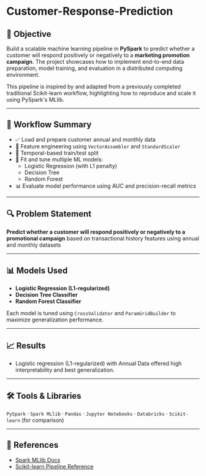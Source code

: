 # Customer-Response-Prediction

## 🎯 Objective
Build a scalable machine learning pipeline in **PySpark** to predict whether a customer will respond positively or negatively to a **marketing promotion campaign**. The project showcases how to implement end-to-end data preparation, model training, and evaluation in a distributed computing environment.

This pipeline is inspired by and adapted from a previously completed traditional Scikit-learn workflow, highlighting how to reproduce and scale it using PySpark's MLlib.

---

## 🧠 Workflow Summary

- ✅ Load and prepare customer annual and monthly data
- 🧼 Feature engineering using `VectorAssembler` and `StandardScaler`
- 🧪 Temporal-based train/test split
- 🔁 Fit and tune multiple ML models:
  - Logistic Regression (with L1 penalty)
  - Decision Tree
  - Random Forest
- 📊 Evaluate model performance using AUC and precision-recall metrics

---

## 🔍 Problem Statement
**Predict whether a customer will respond positively or negatively to a promotional campaign** based on transactional history features using annual and monthly datasets

---

## 📊 Models Used
- **Logistic Regression (L1-regularized)**  
- **Decision Tree Classifier**  
- **Random Forest Classifier**

Each model is tuned using `CrossValidator` and `ParamGridBuilder` to maximize generalization performance.

---

## 📈 Results
- Logistic regression (L1-regularized) with Annual Data offered high interpretability and best generalization.

---

## 🛠 Tools & Libraries
`PySpark` · `Spark MLlib` · `Pandas` · `Jupyter Notebooks` · `Databricks` · `Scikit-learn` (for comparison)

---

## 📎 References
- [Spark MLlib Docs](https://spark.apache.org/docs/latest/ml-guide.html)
- [Scikit-learn Pipeline Reference](https://scikit-learn.org/stable/modules/generated/sklearn.pipeline.Pipeline.html)

